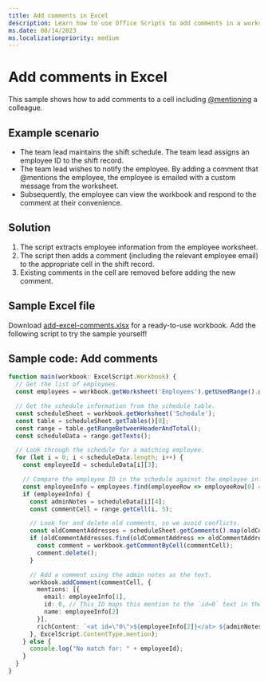 ```yaml
---
title: Add comments in Excel
description: Learn how to use Office Scripts to add comments in a worksheet.
ms.date: 08/14/2023
ms.localizationpriority: medium
---
```


# Add comments in Excel

This sample shows how to add comments to a cell including [@mentioning](https://support.microsoft.com/office/90701709-5dc1-41c7-aa48-b01d4a46e8c7) a colleague.

## Example scenario

* The team lead maintains the shift schedule. The team lead assigns an employee ID to the shift record.
* The team lead wishes to notify the employee. By adding a comment that @mentions the employee, the employee is emailed with a custom message from the worksheet.
* Subsequently, the employee can view the workbook and respond to the comment at their convenience.

## Solution

1. The script extracts employee information from the employee worksheet.
1. The script then adds a comment (including the relevant employee email) to the appropriate cell in the shift record.
1. Existing comments in the cell are removed before adding the new comment.

## Sample Excel file

Download [add-excel-comments.xlsx](add-excel-comments.xlsx) for a ready-to-use workbook. Add the following script to try the sample yourself!

## Sample code: Add comments

```TypeScript
function main(workbook: ExcelScript.Workbook) {
  // Get the list of employees.
  const employees = workbook.getWorksheet('Employees').getUsedRange().getTexts();

  // Get the schedule information from the schedule table.
  const scheduleSheet = workbook.getWorksheet('Schedule');
  const table = scheduleSheet.getTables()[0];
  const range = table.getRangeBetweenHeaderAndTotal();
  const scheduleData = range.getTexts();

  // Look through the schedule for a matching employee.
  for (let i = 0; i < scheduleData.length; i++) {
    const employeeId = scheduleData[i][3];

    // Compare the employee ID in the schedule against the employee information table.
    const employeeInfo = employees.find(employeeRow => employeeRow[0] === employeeId);
    if (employeeInfo) {
      const adminNotes = scheduleData[i][4];
      const commentCell = range.getCell(i, 5);

      // Look for and delete old comments, so we avoid conflicts.
      const oldCommentAddresses = scheduleSheet.getComments().map(oldComment => oldComment.getLocation().getAddress());
      if (oldCommentAddresses.find(oldCommentAddress => oldCommentAddress === commentCell.getAddress())) {
        const comment = workbook.getCommentByCell(commentCell);
        comment.delete();
      }

      // Add a comment using the admin notes as the text.
      workbook.addComment(commentCell, {
        mentions: [{
          email: employeeInfo[1],
          id: 0, // This ID maps this mention to the `id=0` text in the comment.
          name: employeeInfo[2]
        }],
        richContent: `<at id=\"0\">${employeeInfo[2]}</at> ${adminNotes}`
      }, ExcelScript.ContentType.mention);
    } else {
      console.log("No match for: " + employeeId);
    }
  }
}
```
